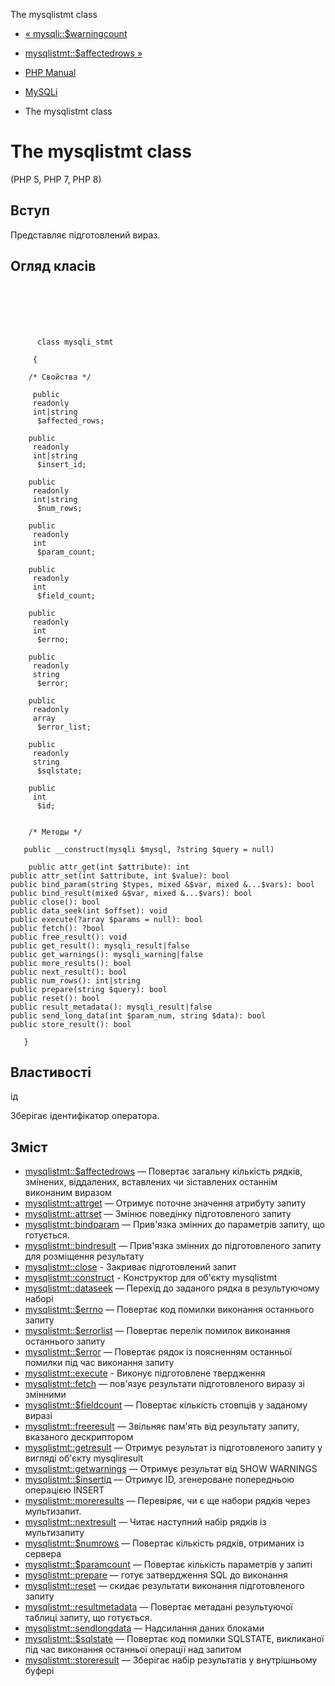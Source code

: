 The mysqlistmt class

-   [« mysqli::$warningcount](mysqli.warning-count.html)
    
-   [mysqlistmt::$affectedrows »](mysqli-stmt.affected-rows.html)
    
-   [PHP Manual](index.md)
    
-   [MySQLi](book.mysqli.md)
    
-   The mysqlistmt class
    

# The mysqlistmt class

(PHP 5, PHP 7, PHP 8)

## Вступ

Представляє підготовлений вираз.

## Огляд класів

```classsynopsis

     
    

    
     
      class mysqli_stmt
     
     {

    /* Свойства */
    
     public
     readonly
     int|string
      $affected_rows;

    public
     readonly
     int|string
      $insert_id;

    public
     readonly
     int|string
      $num_rows;

    public
     readonly
     int
      $param_count;

    public
     readonly
     int
      $field_count;

    public
     readonly
     int
      $errno;

    public
     readonly
     string
      $error;

    public
     readonly
     array
      $error_list;

    public
     readonly
     string
      $sqlstate;

    public
     int
      $id;


    /* Методы */
    
   public __construct(mysqli $mysql, ?string $query = null)

    public attr_get(int $attribute): int
public attr_set(int $attribute, int $value): bool
public bind_param(string $types, mixed &$var, mixed &...$vars): bool
public bind_result(mixed &$var, mixed &...$vars): bool
public close(): bool
public data_seek(int $offset): void
public execute(?array $params = null): bool
public fetch(): ?bool
public free_result(): void
public get_result(): mysqli_result|false
public get_warnings(): mysqli_warning|false
public more_results(): bool
public next_result(): bool
public num_rows(): int|string
public prepare(string $query): bool
public reset(): bool
public result_metadata(): mysqli_result|false
public send_long_data(int $param_num, string $data): bool
public store_result(): bool

   }
```

## Властивості

ід

Зберігає ідентифікатор оператора.

## Зміст

-   [mysqlistmt::$affectedrows](mysqli-stmt.affected-rows.html) — Повертає загальну кількість рядків, змінених, віддалених, вставлених чи зіставлених останнім виконаним виразом
-   [mysqlistmt::attrget](mysqli-stmt.attr-get.html) — Отримує поточне значення атрибуту запиту
-   [mysqlistmt::attrset](mysqli-stmt.attr-set.html) — Змінює поведінку підготовленого запиту
-   [mysqlistmt::bindparam](mysqli-stmt.bind-param.html) — Прив'язка змінних до параметрів запиту, що готується.
-   [mysqlistmt::bindresult](mysqli-stmt.bind-result.html) — Прив'язка змінних до підготовленого запиту для розміщення результату
-   [mysqlistmt::close](mysqli-stmt.close.html) - Закриває підготовлений запит
-   [mysqlistmt::construct](mysqli-stmt.construct.html) - Конструктор для об'єкту mysqlistmt
-   [mysqlistmt::dataseek](mysqli-stmt.data-seek.html) — Перехід до заданого рядка в результуючому наборі
-   [mysqlistmt::$errno](mysqli-stmt.errno.html) — Повертає код помилки виконання останнього запиту
-   [mysqlistmt::$errorlist](mysqli-stmt.error-list.html) — Повертає перелік помилок виконання останнього запиту
-   [mysqlistmt::$error](mysqli-stmt.error.html) — Повертає рядок із поясненням останньої помилки під час виконання запиту
-   [mysqlistmt::execute](mysqli-stmt.execute.html) - Виконує підготовлене твердження
-   [mysqlistmt::fetch](mysqli-stmt.fetch.html) — пов'язує результати підготовленого виразу зі змінними
-   [mysqlistmt::$fieldcount](mysqli-stmt.field-count.html) — Повертає кількість стовпців у заданому виразі
-   [mysqlistmt::freeresult](mysqli-stmt.free-result.html) — Звільняє пам'ять від результату запиту, вказаного дескриптором
-   [mysqlistmt::getresult](mysqli-stmt.get-result.html) — Отримує результат із підготовленого запиту у вигляді об'єкту mysqliresult
-   [mysqlistmt::getwarnings](mysqli-stmt.get-warnings.html) — Отримує результат від SHOW WARNINGS
-   [mysqlistmt::$insertід](mysqli-stmt.insert-id.html) — Отримує ID, згенероване попередньою операцією INSERT
-   [mysqlistmt::moreresults](mysqli-stmt.more-results.html) — Перевіряє, чи є ще набори рядків через мультизапит.
-   [mysqlistmt::nextresult](mysqli-stmt.next-result.html) — Читає наступний набір рядків із мультизапиту
-   [mysqlistmt::$numrows](mysqli-stmt.num-rows.html) — Повертає кількість рядків, отриманих із сервера
-   [mysqlistmt::$paramcount](mysqli-stmt.param-count.html) — Повертає кількість параметрів у запиті
-   [mysqlistmt::prepare](mysqli-stmt.prepare.html) — готує затвердження SQL до виконання
-   [mysqlistmt::reset](mysqli-stmt.reset.html) — скидає результати виконання підготовленого запиту
-   [mysqlistmt::resultmetadata](mysqli-stmt.result-metadata.html) — Повертає метадані результуючої таблиці запиту, що готується.
-   [mysqlistmt::sendlongdata](mysqli-stmt.send-long-data.html) — Надсилання даних блоками
-   [mysqlistmt::$sqlstate](mysqli-stmt.sqlstate.html) — Повертає код помилки SQLSTATE, викликаної під час виконання останньої операції над запитом
-   [mysqlistmt::storeresult](mysqli-stmt.store-result.html) — Зберігає набір результатів у внутрішньому буфері